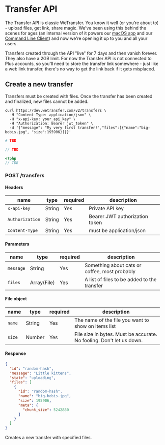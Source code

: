 # Transfer API

The Transfer API is classic WeTransfer. You know it well (or you're about to) - upload files, get link, share magic. We've been using this behind the scenes for ages (an internal version of it powers our [macOS app](https://itunes.apple.com/app/wetransfer/id1114922065?ls=1&mt=12) and our [Command Line Client](https://we.tl/wtclient)) and now we're opening it up to you and all your users.

Transfers created through the API "live" for 7 days and then vanish forever. They also have a 2GB limit. For now the Transfer API is not connected to Plus accounts, so you'll need to store the transfer link somewhere - just like a web link transfer, there's no way to get the link back if it gets misplaced.

## Create a new transfer

Transfers must be created with files. Once the transfer has been created and finalized, new files cannot be added.

```shell
curl https://dev.wetransfer.com/v2/transfers \
  -H "Content-Type: application/json" \
  -H "x-api-key: your_api_key" \
  -H "Authorization: Bearer jwt_token" \
  -d '{"message": "My very first transfer!","files":[{"name":"big-bobis.jpg", "size":195906}]}}'
```

```ruby
# TBD
```

```javascript
// TBD
```

```php
<?php
// TDB
```

<h3 id="transfer-create-object" class="call"><span>POST</span> /transfers</h3>

#### Headers

| name            | type   | required | description                    |
| --------------- | ------ | -------- | ------------------------------ |
| `x-api-key`     | String | Yes      | Private API key                |
| `Authorization` | String | Yes      | Bearer JWT authorization token |
| `Content-Type`  | String | Yes      | must be application/json       |

#### Parameters

| name      | type        | required | description                                   |
| --------- | ----------- | -------- | --------------------------------------------- |
| `message` | String      | Yes      | Something about cats or coffee, most probably |
| `files`   | Array(File) | Yes      | A list of files to be added to the transfer   |

#### File object

| name   | type      | required | description                                                          |
| -------| --------- | -------- | -------------------------------------------------------------------- |
| `name` | String    | Yes      | The name of the file you want to show on items list                  |
| `size` | Number    | Yes      | File size in bytes. Must be accurate. No fooling. Don't let us down. |

#### Response

```json
{
  "id": "random-hash",
  "message": "Little kittens",
  "state": "uploading",
  "files": [
    {
      "id": "random-hash",
      "name": "big-bobis.jpg",
      "size": 195906,
      "meta": {
        "chunk_size": 5242880
      }
    }
  ]
}
```

Creates a new transfer with specified files.

<!-- ## Request upload URL

<h3 id="transfer-request-upload-url" class="call"><span>GET</span> /files/{file_id}/uploads/{part_number}/{multipart_upload_id}</h3>

To be able to upload a file, it must be split into chunks, and uploaded to different presigned URLs. This route can be used to fetch presigned upload URLS for each of a file's parts.

```shell
curl "https://dev.wetransfer.com/v1/files/{file_id}/uploads/{part_number}/{multipart_upload_id}" \
  -H "Content-Type: application/json" \
  -H "x-api-key: your_api_key" \
  -H "Authorization: Bearer jwt_token"
```

#### Headers

| name            | type   | required | description                    |
| --------------- | ------ | -------- | ------------------------------ |
| `x-api-key`     | String | Yes      | Private API key                |
| `Authorization` | String | Yes      | Bearer JWT authorization token |
| `Content-Type`  | String | Yes      | must be application/json       |

#### Parameters

| name                  | type     | required | description                                                                                                     |
| --------------------- | -------- | -------- | --------------------------------------------------------------------------------------------------------------- |
| `file_id`             | String   | Yes      | The public ID of the file to upload, returned when adding items.                                                |
| `part_number`         | _Number_ | Yes      | Which part number of the file you want to upload. It will be limited to the maximum `multipart_parts` response. |
| `multipart_upload_id` | _Number_ | Yes      | The upload ID issued by AWS S3.                                                                                 |

#### Responses

##### 200 (OK)

```json
{
  "upload_url": "https://presigned-s3-put-url",
  "part_number": 1,
  "upload_id": "an-s3-issued-multipart-upload-id",
  "upload_expires_at": 1519988329
}
```

The Response Body contains the `upload_url`, `part_number`, `upload_id`, and `upload_expires_at`.

##### 401 (Unauthorized)

If the requester tries to request an upload URL for a file that is not in one of the requester's transfers, we will respond with 401 UNAUTHORIZED.

##### 400 (Bad request)

If a request is made for a part, but no `multipart_upload_id` is provided; we will respond with a 400 BAD REQUEST as all consecutive parts must be uploaded with the same `multipart_upload_id`.

## File upload

<h3 id="transfer-upload-part" class="call"><span>PUT</span> {signed_url}</h3>

Please note: errors returned from S3 will be sent as XML, not JSON. If your response parser is expecting a JSON response it may throw an error here. Please see AWS' <a href="https://docs.aws.amazon.com/AmazonS3/latest/API/ErrorResponses.html" target="_blank">S3 documentation</a> for more details about specific responses.

```shell
curl -T "./path/to/kittie.gif" "https://signed-s3-upload-url"
```

```javascript
// Depending on your application, you will read the file using fs.readFile
// or it will be a file uploaded to your service.
const files = [[/* Buffer */], [/* Buffer */]];
await Promise.all(transferItems.map((item, index) => {
  return apiClient.transfer.uploadFile(item, files[index]);
}));
```

```php
<?php
foreach($transfer->getFiles() as $file) {
  \WeTransfer\File::upload($file, fopen(realpath('./path/to/your/files.jpg'), 'r'));
}
```

## Complete a file upload

<h3 id="transfer-complete-upload" class="call"><span>POST</span> /files/{file_id}/uploads/complete</h3>

After the file upload is successful, the file must be marked as complete.

```shell
curl -X https://dev.wetransfer.com/v1/files/{file_id}/uploads/complete \
  -H "Content-Type: application/json" \
  -H "x-api-key: your_api_key" \
  -H "Authorization: Bearer jwt_token"
```

#### Headers

| name            | type   | required | description                    |
| --------------- | ------ | -------- | ------------------------------ |
| `x-api-key`     | String | Yes      | Private API key                |
| `Authorization` | String | Yes      | Bearer JWT authorization token |
| `Content-Type`  | String | Yes      | must be application/json       |

#### Parameters

| name      | type   | required | description                                                      |
| --------- | ------ | -------- | ---------------------------------------------------------------- |
| `file_id` | String | Yes      | The public ID of the file to upload, returned when adding items. | -->
